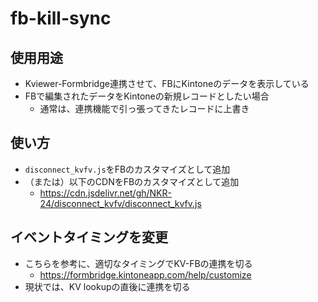 # fb-kill-sync

## 使用用途

- Kviewer-Formbridge連携させて、FBにKintoneのデータを表示している
- FBで編集されたデータをKintoneの新規レコードとしたい場合
  - 通常は、連携機能で引っ張ってきたレコードに上書き

## 使い方

- `disconnect_kvfv.js`をFBのカスタマイズとして追加
- （または）以下のCDNをFBのカスタマイズとして追加
  - https://cdn.jsdelivr.net/gh/NKR-24/disconnect_kvfv/disconnect_kvfv.js

## イベントタイミングを変更
- こちらを参考に、適切なタイミングでKV-FBの連携を切る
  - https://formbridge.kintoneapp.com/help/customize
- 現状では、KV lookupの直後に連携を切る